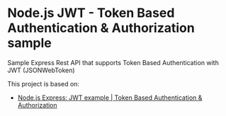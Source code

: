 # Node.js JWT - Token Based Authentication & Authorization sample

Sample Express Rest API that supports Token Based Authentication with JWT (JSONWebToken)

This project is based on:

- [Node.js Express: JWT example | Token Based Authentication & Authorization ](https://bezkoder.com/node-js-jwt-authentication-mysql/)
